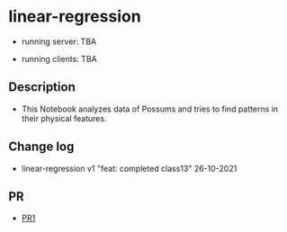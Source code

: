
# linear-regression

- running server: TBA

- running clients: TBA

## Description

- This Notebook analyzes data of Possums and tries to find patterns in their physical features.

## Change log

- linear-regression v1 "feat: completed class13" 26-10-2021

## PR

- [PR1](https://github.com/Moha-AlHanbali/linear-regression/pull/1)